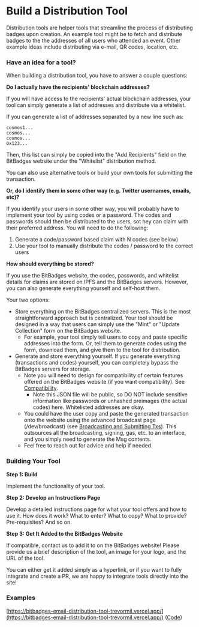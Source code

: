 # Build a Distribution Tool

Distribution tools are helper tools that streamline the process of distributing badges upon creation. An example tool might be to fetch and distribute badges to the the addresses of all users who attended an event. Other example ideas include distributing via e-mail, QR codes, location, etc.

### **Have an idea for a tool?**

When building a distribution tool, you have to answer a couple questions:

**Do I actually have the recipients' blockchain addresses?**&#x20;

If you will have access to the recipients' actual blockchain addresses, your tool can simply generate a list of addresses and distribute via a whitelist.

If you can generate a list of addresses separated by a new line such as:

```
cosmos1...
cosmos...
cosmos...
0x123...
```

Then, this list can simply be copied into the "Add Recipients" field on the BitBadges website under the "Whitelist" distribution method.

You can also use alternative tools or build your own tools for submitting the transaction.

**Or, do I identify them in some other way (e.g. Twitter usernames, emails, etc)?**

If you identify your users in some other way, you will probably have to implement your tool by using codes or a password. The codes and passwords should then be distributed to the users, sot hey can claim with their preferred address. You will need to do the following:&#x20;

1. Generate a code/password based claim with N codes (see below)
2. Use your tool to manually distribute the codes / password to the correct users

**How should everything be stored?**

If you use the BitBadges website, the codes, passwords, and whitelist details for claims are stored on IPFS and the BitBadges servers. However, you can also generate everything yourself and self-host them.

Your two options:

* Store everything on the BitBadges centralized servers. This is the most straightforward approach but is centralized. Your tool should be designed in a way that users can simply use the "Mint" or "Update Collection" form on the BitBadges website.&#x20;
  * For example, your tool simply tell users to copy and paste specific addresses into the form. Or, tell them to generate codes using the form, download them, and give them to the tool for distribution.
* Generate and store everything yourself. If you generate everything (transactions and codes) yourself, you can completely bypass the BitBadges servers for storage.&#x20;
  * Note you will need to design for compatibility of certain features offered on the BitBadges website (if you want compatibility). See [Compatibility](../indexer-api/compatibility.md).
    * Note this JSON file will be public, so DO NOT include sensitive information like passwords or unhashed preimages (the actual codes) here. Whitelisted addresses are okay.&#x20;
  * You could have the user copy and paste the generated transaction onto the website using the advanced broadcast page (/dev/broadcast) (see [Broadcasting and Submitting Txs](../create-and-submit-txs.md)). This outsources all the broadcasting, signing, gas, etc. to an interface, and you simply need to generate the Msg contents.
  * Feel free to reach out for advice and help if needed.

### **Building Your Tool**

**Step 1: Build**&#x20;

Implement the functionality of your tool.

**Step 2: Develop an Instructions Page**

Develop a detailed instructions page for what your tool offers and how to use it. How does it work? What to enter? What to copy? What to provide? Pre-requisites? And so on.

**Step 3: Get It Added to the BitBadges Website**

If compatible, contact us to add it to on the BitBadges website! Please provide us a brief description of the tool, an image for your logo, and the URL of the tool.

You can either get it added simply as a hyperlink, or if you want to fully integrate and create a PR, we are happy to integrate tools directly into the site!

### Examples

[https://bitbadges-email-distribution-tool-trevormil.vercel.app/](https://bitbadges-email-distribution-tool-trevormil.vercel.app/) ([Code](https://github.com/BitBadges/bitbadges-email-distribution-tool))
